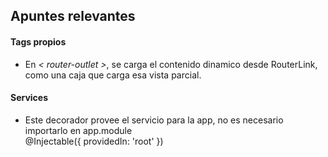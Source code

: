 ## Apuntes relevantes

#### Tags propios
* En *< router-outlet >*, se carga el contenido dinamico desde RouterLink, como una caja que carga esa vista parcial.

#### Services
* Este decorador provee el servicio para la app, no es necesario importarlo en app.module  
@Injectable({
  providedIn: 'root'
}) 